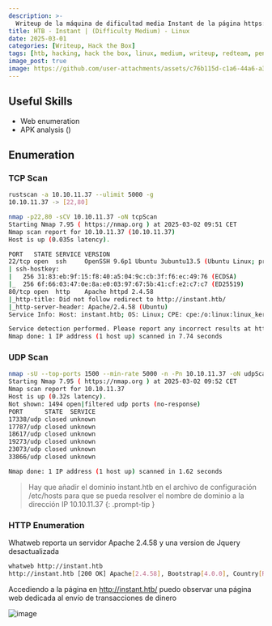 ```yaml
---
description: >-
  Writeup de la máquina de dificultad media Instant de la página https://hackthebox.eu
title: HTB - Instant | (Difficulty Medium) - Linux
date: 2025-03-01
categories: [Writeup, Hack the Box]
tags: [htb, hacking, hack the box, linux, medium, writeup, redteam, pentesting]
image_post: true
image: https://github.com/user-attachments/assets/c76b115d-c1a6-44a6-a38c-b6f1cdb769dc
---
```


## Useful Skills

* Web enumeration
* APK analysis ()

## Enumeration

### TCP Scan

 ```bash
rustscan -a 10.10.11.37 --ulimit 5000 -g
10.10.11.37 -> [22,80]
```

```bash
nmap -p22,80 -sCV 10.10.11.37 -oN tcpScan
Starting Nmap 7.95 ( https://nmap.org ) at 2025-03-02 09:51 CET
Nmap scan report for 10.10.11.37 (10.10.11.37)
Host is up (0.035s latency).

PORT   STATE SERVICE VERSION
22/tcp open  ssh     OpenSSH 9.6p1 Ubuntu 3ubuntu13.5 (Ubuntu Linux; protocol 2.0)
| ssh-hostkey: 
|   256 31:83:eb:9f:15:f8:40:a5:04:9c:cb:3f:f6:ec:49:76 (ECDSA)
|_  256 6f:66:03:47:0e:8a:e0:03:97:67:5b:41:cf:e2:c7:c7 (ED25519)
80/tcp open  http    Apache httpd 2.4.58
|_http-title: Did not follow redirect to http://instant.htb/
|_http-server-header: Apache/2.4.58 (Ubuntu)
Service Info: Host: instant.htb; OS: Linux; CPE: cpe:/o:linux:linux_kernel

Service detection performed. Please report any incorrect results at https://nmap.org/submit/ .
Nmap done: 1 IP address (1 host up) scanned in 7.74 seconds
```

### UDP Scan

 ```bash
nmap -sU --top-ports 1500 --min-rate 5000 -n -Pn 10.10.11.37 -oN udpScan
Starting Nmap 7.95 ( https://nmap.org ) at 2025-03-02 09:52 CET
Nmap scan report for 10.10.11.37
Host is up (0.32s latency).
Not shown: 1494 open|filtered udp ports (no-response)
PORT      STATE  SERVICE
17338/udp closed unknown
17787/udp closed unknown
18617/udp closed unknown
19273/udp closed unknown
23073/udp closed unknown
33866/udp closed unknown

Nmap done: 1 IP address (1 host up) scanned in 1.62 seconds
```

> Hay que añadir el dominio instant.htb en el archivo de configuración /etc/hosts para que se pueda resolver el nombre de dominio a la dirección IP 10.10.11.37
{: .prompt-tip }

### HTTP Enumeration

Whatweb reporta un servidor Apache 2.4.58 y una version de Jquery desactualizada

```bash
whatweb http://instant.htb
http://instant.htb [200 OK] Apache[2.4.58], Bootstrap[4.0.0], Country[RESERVED][ZZ], Email[support@instant.htb], HTML5, HTTPServer[Ubuntu Linux][Apache/2.4.58 (Ubuntu)], IP[10.10.11.37], JQuery[3.2.1], Script, Title[Instant Wallet]
```

Accediendo a la página en http://instant.htb/ puedo observar una página web dedicada al envío de transacciones de dinero

![image](https://github.com/user-attachments/assets/503fe436-1d66-4596-8383-5016c844cb1b)
